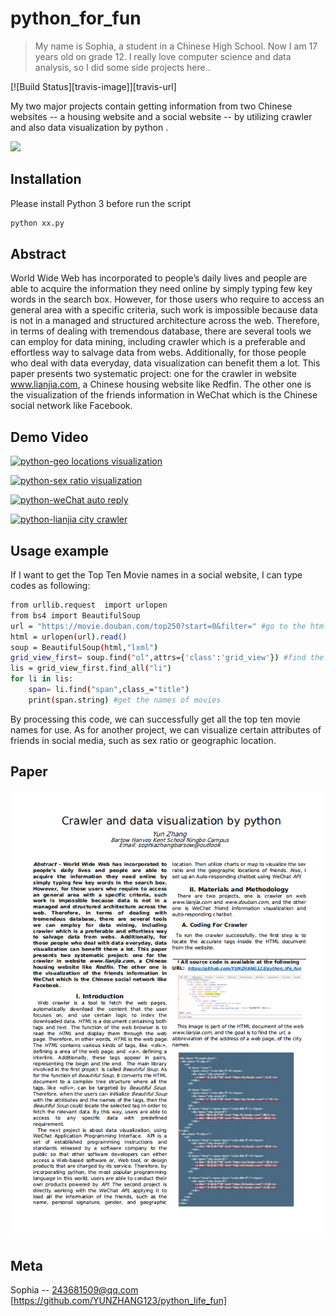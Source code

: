 # python_for_fun
> My name is Sophia, a student in a Chinese High School. Now I am 17 years old on grade 12. I really love computer science and data analysis, so I did some side projects here..

[![Build Status][travis-image]][travis-url]

My two major projects contain getting information from two Chinese websites -- a housing website and a social website -- by utilizing crawler and also data visualization by python .

![](header.png)

## Installation

Please install Python 3 before run the script

```sh
python xx.py
```


## Abstract
 World Wide Web has incorporated to people’s daily lives and people are able to acquire the information they need online by simply typing few key words in the search box. However, for those users who require to access an general area with a specific criteria, such work is impossible because data is not in a managed and structured architecture across the web. Therefore, in terms of dealing with tremendous database, there are several tools we can employ for data mining, including crawler which is a preferable and effortless way to salvage data from webs. Additionally, for those people who deal with data everyday, data visualization can benefit them a lot. This paper presents two systematic project: one for the crawler in website www.lianjia.com, a Chinese housing website like Redfin. The other one is the visualization of the friends information in WeChat which is the Chinese social network like Facebook.


## Demo Video
[![python-geo locations visualization
](https://img.youtube.com/vi/fTK3uYI_TXo/sddefault.jpg)](https://www.youtube.com/watch?v=fTK3uYI_TXo)

[![python-sex ratio visualization
](https://img.youtube.com/vi/L7p8S6ffhzM/sddefault.jpg)](https://www.youtube.com/watch?v=L7p8S6ffhzM)

[![python-weChat auto reply
](https://img.youtube.com/vi/KqwYfzCA1rs/sddefault.jpg)](https://www.youtube.com/watch?v=KqwYfzCA1rs)

[![python-lianjia city crawler
](https://img.youtube.com/vi/qU3I0_uwuUI/sddefault.jpg)](https://www.youtube.com/watch?v=qU3I0_uwuUI)

## Usage example

 If I want to get the Top Ten Movie names in a social website, I can type codes as following:

```sh
from urllib.request  import urlopen
from bs4 import BeautifulSoup
url = "https://movie.douban.com/top250?start=0&filter=" #go to the html page
html = urlopen(url).read()
soup = BeautifulSoup(html,"lxml")
grid_view_first= soup.find("ol",attrs={'class':'grid_view'}) #find the div
lis = grid_view_first.find_all("li")
for li in lis:
    span= li.find("span",class_="title")
    print(span.string) #get the names of movies
```

By processing this code, we can successfully get all the top ten movie names for use.
As for another project, we can visualize certain attributes of friends in social media, such as sex ratio or geographic location.


## Paper
![Crawler and data visualization by python](https://github.com/YUNZHANG123/python_life_fun/blob/master/paper.png)


## Meta
Sophia -- 243681509@qq.com
[https://github.com/YUNZHANG123/python_life_fun]
